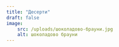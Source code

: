 ```yaml
---
title: "Десерти" 
draft: false
image: 
    src: /uploads/шоколадово-брауни.jpg
    alt: шоколадово брауни
---
```

<!--more-->
